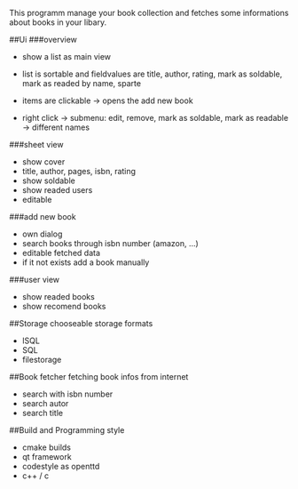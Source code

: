 This programm manage your book collection and fetches some informations about
books in your libary.


##Ui
###overview
- show a list as main view
- list is sortable and fieldvalues are title, author, rating, mark as soldable, mark as readed by name, sparte


- items are clickable -> opens the add new book
- right click -> submenu: edit, remove, mark as soldable, mark as readable -> different names


###sheet view
- show cover
- title, author, pages, isbn, rating
- show soldable
- show readed users
- editable


###add new book
- own dialog
- search books through isbn number (amazon, ...)
- editable fetched data
- if it not exists add a book manually


###user view
- show readed books
- show recomend books


##Storage
chooseable storage formats


- lSQL
- SQL
- filestorage


##Book fetcher
fetching book infos from internet


- search with isbn number
- search autor
- search title


##Build and Programming style
- cmake builds
- qt framework
- codestyle as openttd
- c++ / c